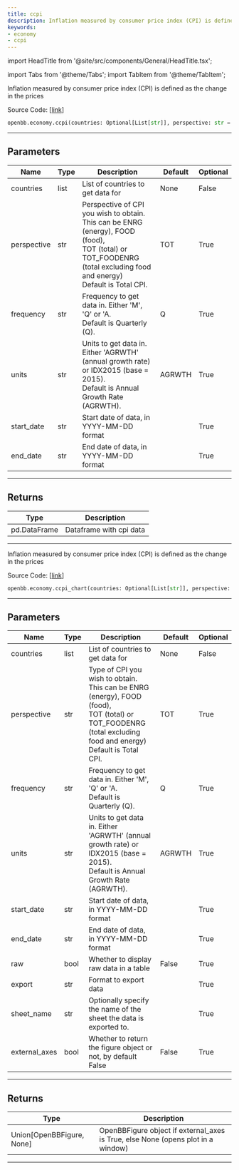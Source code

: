 ```yaml
---
title: ccpi
description: Inflation measured by consumer price index (CPI) is defined as the change in the prices
keywords:
- economy
- ccpi
---
```


import HeadTitle from '@site/src/components/General/HeadTitle.tsx';

<HeadTitle title="economy.ccpi - Reference | OpenBB SDK Docs" />

import Tabs from '@theme/Tabs';
import TabItem from '@theme/TabItem';

<Tabs>
<TabItem value="model" label="Model" default>

Inflation measured by consumer price index (CPI) is defined as the change in the prices

Source Code: [[link](https://github.com/OpenBB-finance/OpenBBTerminal/tree/main/openbb_terminal/economy/oecd_model.py#L827)]

```python wordwrap
openbb.economy.ccpi(countries: Optional[List[str]], perspective: str = "TOT", frequency: str = "Q", units: str = "AGRWTH", start_date: Any = "", end_date: Any = "")
```

---

## Parameters

| Name | Type | Description | Default | Optional |
| ---- | ---- | ----------- | ------- | -------- |
| countries | list | List of countries to get data for | None | False |
| perspective | str | Perspective of CPI you wish to obtain. This can be ENRG (energy), FOOD (food),<br/>TOT (total) or TOT_FOODENRG (total excluding food and energy)<br/>Default is Total CPI. | TOT | True |
| frequency | str | Frequency to get data in. Either 'M', 'Q' or 'A.<br/>Default is Quarterly (Q). | Q | True |
| units | str | Units to get data in. Either 'AGRWTH' (annual growth rate) or IDX2015 (base = 2015).<br/>Default is Annual Growth Rate (AGRWTH). | AGRWTH | True |
| start_date | str | Start date of data, in YYYY-MM-DD format |  | True |
| end_date | str | End date of data, in YYYY-MM-DD format |  | True |


---

## Returns

| Type | Description |
| ---- | ----------- |
| pd.DataFrame | Dataframe with cpi data |
---



</TabItem>
<TabItem value="view" label="Chart">

Inflation measured by consumer price index (CPI) is defined as the change in the prices

Source Code: [[link](https://github.com/OpenBB-finance/OpenBBTerminal/tree/main/openbb_terminal/economy/oecd_view.py#L347)]

```python wordwrap
openbb.economy.ccpi_chart(countries: Optional[List[str]], perspective: str = "TOT", frequency: str = "Q", units: str = "AGRWTH", start_date: str = "", end_date: str = "", raw: bool = False, export: str = "", sheet_name: str = "", external_axes: bool = False)
```

---

## Parameters

| Name | Type | Description | Default | Optional |
| ---- | ---- | ----------- | ------- | -------- |
| countries | list | List of countries to get data for | None | False |
| perspective | str | Type of CPI you wish to obtain. This can be ENRG (energy), FOOD (food),<br/>TOT (total) or TOT_FOODENRG (total excluding food and energy)<br/>Default is Total CPI. | TOT | True |
| frequency | str | Frequency to get data in. Either 'M', 'Q' or 'A.<br/>Default is Quarterly (Q). | Q | True |
| units | str | Units to get data in. Either 'AGRWTH' (annual growth rate) or IDX2015 (base = 2015).<br/>Default is Annual Growth Rate (AGRWTH). | AGRWTH | True |
| start_date | str | Start date of data, in YYYY-MM-DD format |  | True |
| end_date | str | End date of data, in YYYY-MM-DD format |  | True |
| raw | bool | Whether to display raw data in a table | False | True |
| export | str | Format to export data |  | True |
| sheet_name | str | Optionally specify the name of the sheet the data is exported to. |  | True |
| external_axes | bool | Whether to return the figure object or not, by default False | False | True |


---

## Returns

| Type | Description |
| ---- | ----------- |
| Union[OpenBBFigure, None] | OpenBBFigure object if external_axes is True, else None (opens plot in a window) |
---



</TabItem>
</Tabs>